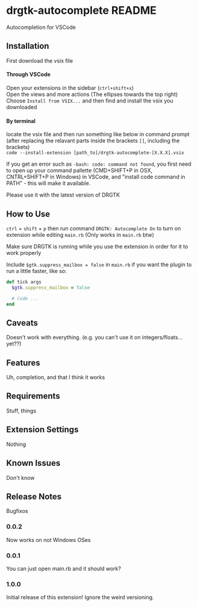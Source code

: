 # drgtk-autocomplete README

Autocompletion for VSCode

## Installation
First download the vsix file  

#### Through VSCode
Open your extensions in the sidebar (`ctrl+shift+x`)  
Open the views and more actions (The ellipses towards the top right)  
Choose `Install from VSIX...` and then find and install the vsix you downloaded

#### By terminal 
locate the vsix file and then run something like below in command prompt  
(after replacing the relavant parts inside the brackets `[]`, including the brackets)  
`code --install-extension [path_to]/drgtk-autocomplete-[X.X.X].vsix`

If you get an error such as `-bash: code: command not found`, you first need to open up your command pallette (CMD+SHIFT+P in OSX, CNTRL+SHIFT+P in Windows)
in VSCode, and "install code command in PATH" - this will make it available. 

Please use it with the latest version of DRGTK

## How to Use

`ctrl` + `shift` + `p` then run command `DRGTK: Autocomplete On` to turn on extension while editing `main.rb` (Only works in `main.rb` btw)

Make sure DRGTK is running while you use the extension in order for it to work properly

Include `$gtk.suppress_mailbox = false` in `main.rb` if you want the plugin to run a little faster, like so:

```ruby
def tick args
  $gtk.suppress_mailbox = false

  # Code ...
end
```

## Caveats

Doesn't work with everything. (e.g. you can't use it on integers/floats... yet??)

## Features

Uh, completion, and that I think it works

## Requirements

Stuff, things

## Extension Settings

Nothing

## Known Issues

Don't know

## Release Notes

Bugfixos

### 0.0.2

Now works on not Windows OSes

### 0.0.1

You can just open main.rb and it should work?

### 1.0.0

Initial release of this extension! Ignore the weird versioning.
